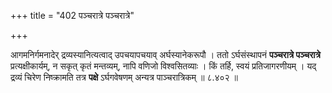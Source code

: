 +++
title = "402 पञ्चरात्रे पञ्चरात्रे"

+++


आगमनिर्गमनादेर् द्रव्यस्यानित्यत्वाद् उपचयापचयाव् अर्घस्यानेकरूपौ । ततो ऽर्घसंस्थापनं **पञ्चरात्रे पञ्चरात्रे** प्रत्यक्षीकार्यम्, न सकृत् कृतं मन्तव्यम्, नापि वणिजो विश्वसितव्याः । किं तर्हि, स्वयं प्रतिजागरणीयम् । यद् द्रव्यं चिरेण निष्क्रामति तत्र **पक्षे** ऽर्घगवेषणम् अन्यत्र पाञ्चरात्रिकम् ॥ ८.४०२ ॥